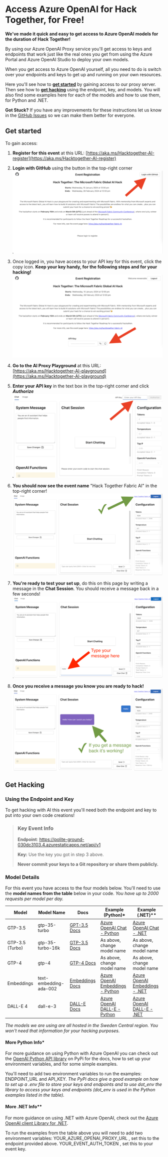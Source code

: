 # Access Azure OpenAI for Hack Together, for Free!

**We've made it quick and easy to get access to Azure OpenAI models for the duration of Hack Together!**

By using our Azure OpenAI Proxy service you'll get access to keys and endpoints that work just like the real ones you get from using the Azure Portal and Azure OpenAI Studio to deploy your own models. 

When you get access to Azure OpenAI yourself, all you need to do is switch over your endpoints and keys to get up and running on your own resources.

Here you'll see how to **[get started](#get-started)** by gaining access to our proxy server. Then see how to **[get hacking](#get-hacking)** using the endpoint, key, and models. You will also find some examples here for each of the models and how to use them, for Python and .NET. 

**Got Stuck?** If you have any improvements for these instructions let us know in the [GitHub Issues](https://aka.ms/fabric-hack24-issues) so we can make them better for everyone.

## Get started
To gain access:

1. **Register for this event** at this URL: [https://aka.ms/Hacktogether-AI-register](https://aka.ms/Hacktogether-AI-register) 

2. **Login with GitHub** using the button in the top-right corner
![Screenshot of registration page with arrow pointing to top right corner.](images/proxy1.png  "Click login with GitHub")

3. Once logged in, you have access to your API key for this event, click the copy icon. **Keep your key handy, for the following steps and for your hacking!**  
![Screenshot of proxy site page with arrow pointing to the copy button next to API Key.](images/proxy2.png "Click the copy button to copy your key")

4. **Go to the AI Proxy Playground** at this URL: [https://aka.ms/Hacktogether-AI-playground](https://aka.ms/Hacktogether-AI-playground)


5. **Enter your API key** in the text box in the top-right corner and click ***Authorize***
![Screenshot of proxy playground page with arrow pointing to API text entry field and authorize button.](images/proxy3.png "Enter your key and hit 'Authorize'")

6. **You should now see the event name** "Hack Together Fabric AI" in the top-right corner!
![Screenshot of proxy playground page with a tick and an arrow pointing to the event name "Hack Together Fabric AI" that appears once you have succesfully entered a key for the event.](images/proxy4.png "When you see the event name you have succesfully entered your key")

7. **You're ready to test your set up**, do this on this page by writing a message in the **Chat Session**. You should receive a message back in a few seconds!
![Screenshot of proxy playground page with an arrow pointing to the input field, where the message /Hello" has been writen.](images/proxy5.png "Test the service using the Chat feature by writing a message")

8. **Once you receive a message you know you are ready to hack!**
![Screenshot of proxy playground where the AI has responded with a message that says "Hello! How can I assist you today?".](images/proxy6.png "When you receive a response you are ready to hack!")

## Get Hacking 
### Using the Endpoint and Key
To get hacking with AI this event you'll need both the endpoint and key to put into your own code creations! 

> ### Key Event Info
> **Endpoint**: https://polite-ground-030dc3103.4.azurestaticapps.net/api/v1
>
> **Key:** Use the key you got in step 3 above.
> 
> **Never commit your keys to a Git repository or share them publicly.**

### Model Details
For this event you have access to the four models below. You'll need to use the **model names from the table** below in your code. 
*You have up to 2000 requests per model per day.*

| Model  | Model Name  | Docs | Example (Python)*| Example (.NET)** |
|---|---|---|---|---|
| GTP-3.5  |  gtp-35-turbo | [GPT-3.5 Docs](https://aka.ms/fabric-hack24-python-docs-gtp35) | [Azure OpenAI Chat - Python ](https://aka.ms/fabric-hack24-python-eg-chat) | [Azure OpenAI Chat - .NET ](https://aka.ms/fabric-hack24-dotnet-eg-chat) | 
| GTP-3.5 (Turbo) |  gtp-35-turbo-16k | [GTP-3.5 Docs](https://aka.ms/fabric-hack24-python-docs-gtp35) | As above, change model name | As above, change model name | 
| GTP-4 |  gtp-4 | [GTP-4 Docs](https://aka.ms/fabric-hack24-python-docs-gtp4) | As above, change model name | As above, change model name |
| Embeddings |  text-embedding-ada-002 | [Embeddings Docs](https://aka.ms/fabric-hack24-python-docs-embeddings) | [Azure OpenAI Embeddings - Python ](https://aka.ms/fabric-hack24-python-eg-embeddings) | [Azure OpenAI Embeddings - .NET ](https://aka.ms/fabric-hack24-dotnet-eg-embeddings) |
| DALL-E 4 |  dall-e-3 | [DALL-E Docs](https://aka.ms/fabric-hack24-python-docs-dalle) | [Azure OpenAI DALL-E - Python ](https://aka.ms/fabric-hack24-python-eg-dalle) | [Azure OpenAI DALL-E - .NET ](https://aka.ms/fabric-hack24-dotnet-eg-dalle) |

*The models we are using are all hosted in the Sweden Central region. You won't need that information for your hacking purposes.*

#### More Python Info*
For more guidance on using Python with Azure OpenAI you can check out the [OpenAI Python API library](https://aka.ms/fabric-hack24-python) on PyPi for the docs, how to set up your environment variables, and for some simple examples. 

You'll need to add two environment variables to run the examples: ENDPOINT_URL and API_KEY. *The PyPi docs give a good example on how to set up a .env file to store your keys and endpoints and to use dot_env the library to access your keys and endpoints (dot_env is used in the Python examples listed in the table).*

#### More .NET Info**
For more guidance on using .NET with Azure OpenAI, check out the [Azure OpenAI client Library for .NET](https://aka.ms/fabric-hack24-dotnet). 

To run the examples from the table above you will need to add two environment variables:
YOUR_AZURE_OPENAI_PROXY_URL , set this to the endpoint provided above. 
YOUR_EVENT_AUTH_TOKEN , set this to your event key.
